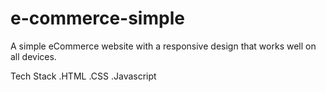 # e-commerce-simple
A simple eCommerce website with a responsive design that works well on all devices.


Tech Stack
.HTML
.CSS
.Javascript
